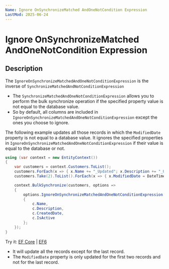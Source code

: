 ```yaml
---
Name: Ignore OnSynchronizeMatched AndOneNotCondition Expression
LastMod: 2025-06-24
---
```


# Ignore OnSynchronizeMatched AndOneNotCondition Expression

## Description

The `IgnoreOnSynchronizeMatchedAndOneNotConditionExpression` is the inverse of `SynchronizeMatchedAndNotConditionExpression` 

 - The `SynchronizeMatchedAndOneNotConditionExpression` allows you to perform the bulk synchronize operation if the specified property value is not equal to the database value.
 - So by default, all columns are included in `IgnoreOnSynchronizeMatchedAndOneNotConditionExpression` except the ones you choose to ignore.

The following example updates all those records in which the `ModifiedDate` property is not equal to a database value. It ignores the specified properties in `IgnoreOnSynchronizeMatchedAndOneNotConditionExpression` if their value is equal to the database or not.

```csharp
using (var context = new EntityContext())
{
    var customers = context.Customers.ToList();
    customers.ForEach(x => { x.Name += "_Updated"; x.Description += "_Updated"; x.IsActive = false; });
    customers.Take(2).ToList().ForEach(x => { x.ModifiedDate = DateTime.Now; });

    context.BulkSynchronize(customers, options => 
    {
        options.IgnoreOnSynchronizeMatchedAndOneNotConditionExpression = c => new 
        {
            c.Name, 
            c.Description, 
            c.CreatedDate, 
            c.IsActive 
        };
    });
}
```

Try it: [EF Core](https://dotnetfiddle.net/zGSrJR) | [EF6](https://dotnetfiddle.net/KxWXDR)

 - It will update all the records except for the last record.
 - The `ModifiedDate` property is only updated for the first two records and not for the last record.

